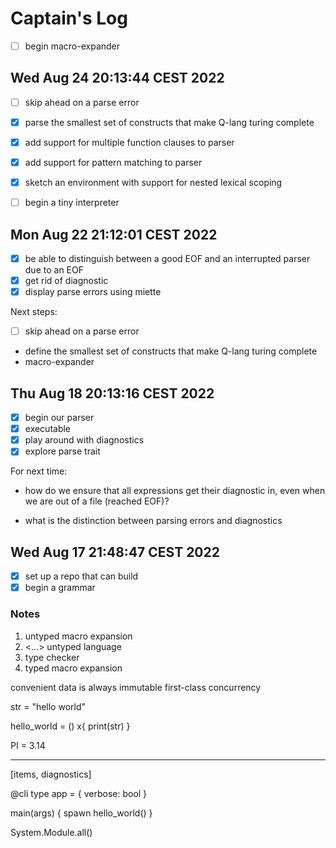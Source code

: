# Captain's Log

- [ ] begin macro-expander

## Wed Aug 24 20:13:44 CEST 2022

- [ ] skip ahead on a parse error
- [X] parse the smallest set of constructs that make Q-lang turing complete
- [X] add support for multiple function clauses to parser
- [X] add support for pattern matching to parser
- [X] sketch an environment with support for nested lexical scoping
- [ ] begin a tiny interpreter


## Mon Aug 22 21:12:01 CEST 2022

- [x] be able to distinguish between a good EOF and an interrupted parser due to an EOF
- [x] get rid of diagnostic 
- [x] display parse errors using miette

Next steps:
- [ ] skip ahead on a parse error
* define the smallest set of constructs that make Q-lang turing complete
* macro-expander

## Thu Aug 18 20:13:16 CEST 2022

- [x] begin our parser
- [x] executable
- [x] play around with diagnostics
- [x] explore parse trait 

For next time:
* how do we ensure that all expressions get their diagnostic in,
  even when we are out of a file (reached EOF)?

* what is the distinction between parsing errors and diagnostics

## Wed Aug 17 21:48:47 CEST 2022

- [X] set up a repo that can build
- [X] begin a grammar

### Notes

1. untyped macro expansion
2. <...> untyped language
3. type checker
4. typed macro expansion


convenient
data is always immutable
first-class concurrency

str = "hello world"

hello_world = () x{
  print(str)
}

PI = 3.14

---
[items, diagnostics]



@cli
type app = {
  verbose: bool
}


main(args) {
  spawn hello_world()
}

System.Module.all()


